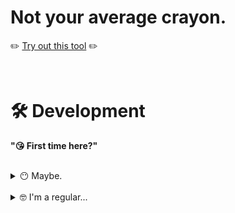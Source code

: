 # **Not your average crayon.**

✏️ [Try out this tool](https://lauraaubin.github.io/not-your-average-crayon) ✏️

<br>

# 🛠 Development

**"😘 First time here?"**

<br>

<details>
<summary>😶 Maybe.</summary>

<hr>

<br>

```bash
# Install packages for the first time

$ npm install
```

```bash
# wait what?

$ yarn build
```

> **Note**
> <small>You can skip `yarn build` if you will be exclusively pushing to Github Pages™️</small>

<hr>

</details>

<br>

<details>
<summary>🤓 I'm a regular...</summary>

<hr>

<br>

```bash
# Start local server at - http://localhost:3000/

$ yarn start
```

```bash
# Push changes to Github Pages™️ - https://lauraaubin.github.io/not-your-average-crayon/

$ yarn deploy
```

<hr>

</details>
